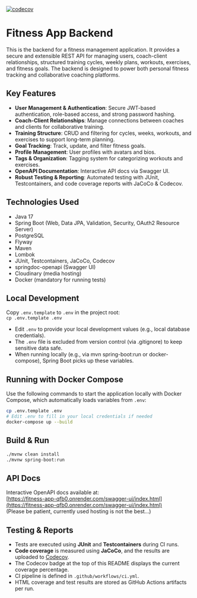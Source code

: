 [![codecov](https://codecov.io/gh/krizek79/fitness_app_be/branch/master/graph/badge.svg)](https://codecov.io/gh/krizek79/fitness_app_be)

# Fitness App Backend

This is the backend for a fitness management application. It provides a secure and extensible REST API for managing users, coach-client relationships, structured training cycles, weekly plans, workouts, exercises, and fitness goals. The backend is designed to power both personal fitness tracking and collaborative coaching platforms.

## Key Features

- **User Management & Authentication**: Secure JWT-based authentication, role-based access, and strong password hashing.
- **Coach-Client Relationships**: Manage connections between coaches and clients for collaborative training.
- **Training Structure**: CRUD and filtering for cycles, weeks, workouts, and exercises to support long-term planning.
- **Goal Tracking**: Track, update, and filter fitness goals.
- **Profile Management**: User profiles with avatars and bios.
- **Tags & Organization**: Tagging system for categorizing workouts and exercises.
- **OpenAPI Documentation**: Interactive API docs via Swagger UI.
- **Robust Testing & Reporting**: Automated testing with JUnit, Testcontainers, and code coverage reports with JaCoCo & Codecov.

## Technologies Used

- Java 17
- Spring Boot (Web, Data JPA, Validation, Security, OAuth2 Resource Server)
- PostgreSQL
- Flyway
- Maven
- Lombok
- JUnit, Testcontainers, JaCoCo, Codecov
- springdoc-openapi (Swagger UI)
- Cloudinary (media hosting)
- Docker (mandatory for running tests)

## Local Development
Copy `.env.template` to `.env` in the project root:<br>
```cp .env.template .env```
- Edit `.env` to provide your local development values (e.g., local database credentials).
- The `.env` file is excluded from version control (via .gitignore) to keep sensitive data safe.
- When running locally (e.g., via mvn spring-boot:run or docker-compose), Spring Boot picks up these variables.

## Running with Docker Compose
Use the following commands to start the application locally with Docker Compose, which automatically loads variables from `.env`:
```bash
cp .env.template .env
# Edit .env to fill in your local credentials if needed
docker-compose up --build
```

## Build & Run

```bash
./mvnw clean install
./mvnw spring-boot:run
```

## API Docs

Interactive OpenAPI docs available at:  
[https://fitness-app-qfb0.onrender.com/swagger-ui/index.html](https://fitness-app-qfb0.onrender.com/swagger-ui/index.html)<br>
(Please be patient, currently used hosting is not the best...)

## Testing & Reports

- Tests are executed using **JUnit** and **Testcontainers** during CI runs.
- **Code coverage** is measured using **JaCoCo**, and the results are uploaded to [Codecov](https://codecov.io/gh/krizek79/fitness_app_be).
- The Codecov badge at the top of this README displays the current coverage percentage.
- CI pipeline is defined in `.github/workflows/ci.yml`.
- HTML coverage and test results are stored as GitHub Actions artifacts per run.

